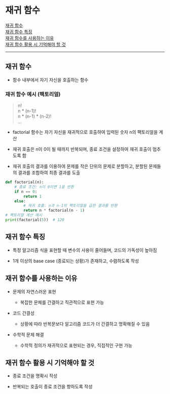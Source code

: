 # 재귀 함수

[재귀 함수](#재귀-함수-1)   
[재귀 함수 특징](#재귀-함수-특징)   
[재귀 함수를 사용하는 이유](#재귀-함수를-사용하는-이유)   
[재귀 함수 활용 시 기억해야 할 것](#재귀-함수-활용-시-기억해야-할-것)   

---

## 재귀 함수
- 함수 내부에서 자기 자신을 호출하는 함수

### 재귀 함수 예시 (팩토리얼)

> n!   
> n * (n-1)!   
> n * (n-1) * (n-2)!   
> ...

- factorial 함수는 자기 자신을 재귀적으로 호출하여 입력된 숫자 n의 팩토리얼을 계산

- 재귀 호출은 n이 0이 될 때까지 반복되며, 종료 조건을 설정하여 재귀 호출이 멈추도록 함

- 재귀 호출의 결과를 이용하여 문제를 작은 단위의 문제로 분할하고, 분할된 문제들의 결과를 조합하여 최종 결과를 도출

```python
def factorial(n):
    # 종료 조건: n이 0이면 1을 반환
    if n == 0:
        return 1
    else:
        # 재귀 호출: n과 n-1의 팩토리얼을 곱한 결과를 반환
        return n * factorial(n - 1)
# 팩토리얼 계산 예시
print(factorial(5))  # 120
```

## 재귀 함수 특징
- 특정 알고리즘 식을 표현할 때 변수의 사용이 줄어들며, 코드의 가독성이 높아짐

- 1개 이상의 base case (종료되는 상황)가 존재하고, 수렴하도록 작성

## 재귀 함수를 사용하는 이유
- 문제의 자연스러운 표현
  - 복잡한 문체를 간결하고 직관적으로 표현 가능

- 코드 간결성
  - 상황에 따라 반복문보다 알고리즘 코드가 더 간결하고 명확해질 수 있음

- 수학적 문제 해결
  - 수학적 정의가 재귀적으로 표현되는 경우, 직접적인 구현 가능


## 재귀 함수 활용 시 기억해야 할 것
- 종료 조건을 명확시 작성

- 반복되는 호출이 종료 조건을 향하도록 작성
